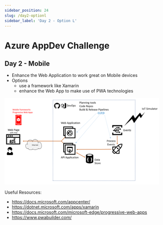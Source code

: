 ```yaml
---
sidebar_position: 24
slug: /day2-optionl
sidebar_label: 'Day 2 - Option L'
---
```

# Azure AppDev Challenge

## Day 2 - Mobile 

- Enhance the Web Application to work great on Mobile devices
- Options
  - use a framework like Xamarin
  - enhance the Web App to make use of PWA technologies
    
![](../images/slide25.png)

Useful Resources:

- <https://docs.microsoft.com/appcenter/>
- <https://dotnet.microsoft.com/apps/xamarin>
- <https://docs.microsoft.com/microsoft-edge/progressive-web-apps>
- <https://www.pwabuilder.com/>
